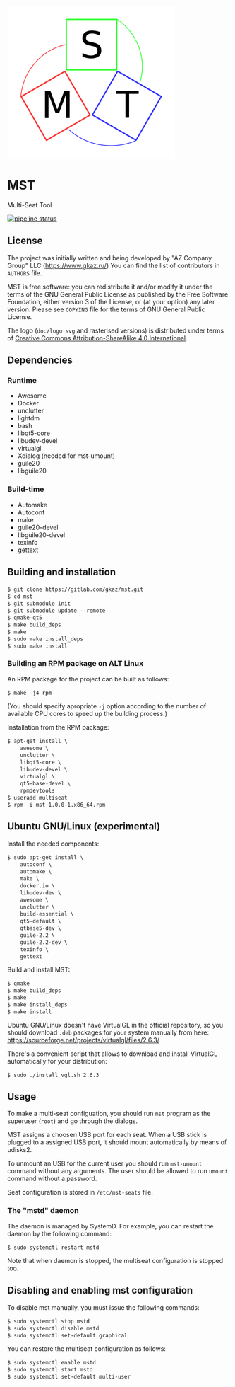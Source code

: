 ![MST Logo](doc/logo.png)

# MST
Multi-Seat Tool

[![pipeline status](https://gitlab.com/gkaz/mst/badges/master/pipeline.svg)](https://gitlab.com/gkaz/mst/-/commits/master)

## License
The project was initially written and being developed by "AZ Company
Group" LLC (https://www.gkaz.ru/)  You can find the list of
contributors in `AUTHORS` file.

MST is free software: you can redistribute it and/or modify it under
the terms of the GNU General Public License as published by the Free
Software Foundation, either version 3 of the License, or (at your
option) any later version.  Please see `COPYING` file for the terms of
GNU General Public License.

The logo (`doc/logo.svg` and rasterised versions) is distributed under
terms of [Creative Commons Attribution-ShareAlike 4.0
International](https://creativecommons.org/licenses/by-sa/4.0/).

## Dependencies

### Runtime

* Awesome
* Docker
* unclutter
* lightdm
* bash
* libqt5-core
* libudev-devel
* virtualgl
* Xdialog (needed for mst-umount)
* guile20
* libguile20

### Build-time
* Automake
* Autoconf
* make
* guile20-devel
* libguile20-devel
* texinfo
* gettext

## Building and installation
```
$ git clone https://gitlab.com/gkaz/mst.git
$ cd mst
$ git submodule init
$ git submodule update --remote
$ qmake-qt5
$ make build_deps
$ make
$ sudo make install_deps
$ sudo make install
```

### Building an RPM package on ALT Linux

An RPM package for the project can be built as follows:
```
$ make -j4 rpm
```
(You should specify apropriate `-j` option according to the number 
of available CPU cores to speed up the building process.)

Installation from the RPM package:

```
$ apt-get install \
    awesome \
    unclutter \
    libqt5-core \
    libudev-devel \
    virtualgl \
    qt5-base-devel \
    rpmdevtools
$ useradd multiseat
$ rpm -i mst-1.0.0-1.x86_64.rpm
```

## Ubuntu GNU/Linux (experimental)
Install the needed components:
```
$ sudo apt-get install \
    autoconf \
    automake \
    make \
    docker.io \
    libudev-dev \
    awesome \
    unclutter \
    build-essential \
    qt5-default \
    qtbase5-dev \
    guile-2.2 \
    guile-2.2-dev \
    texinfo \
    gettext
```

Build and install MST:
```
$ qmake
$ make build_deps
$ make
$ make install_deps
$ make install
```

Ubuntu GNU/Linux doesn't have VirtualGL in the official repository, so
you should download `.deb` packages for your system manually from here:
https://sourceforge.net/projects/virtualgl/files/2.6.3/

There's a convenient script that allows to download and install
VirtualGL automatically for your distribution:
```
$ sudo ./install_vgl.sh 2.6.3
```

## Usage

To make a multi-seat configuation, you should run `mst` program as the
superuser (`root`) and go through the dialogs.

MST assigns a choosen USB port for each seat. When a USB stick is plugged to a
assigned USB port, it should mount automatically by means of udisks2.

To unmount an USB for the current user you should run `mst-umount`
command without any arguments.  The user should be allowed to run
`umount` command without a password.

Seat configuration is stored in `/etc/mst-seats` file.

### The "mstd" daemon

The daemon is managed by SystemD.  For example, you can restart the
daemon by the following command:

```
$ sudo systemctl restart mstd
```

Note that when daemon is stopped, the multiseat configuration is
stopped too.

## Disabling and enabling mst configuration
To disable mst manually, you must issue the following commands:
```
$ sudo systemctl stop mstd
$ sudo systemctl disable mstd
$ sudo systemctl set-default graphical
```

You can restore the multiseat configuration as follows:
```
$ sudo systemctl enable mstd
$ sudo systemctl start mstd
$ sudo systemctl set-default multi-user
```